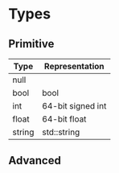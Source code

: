 # Types

## Primitive


| Type   | Representation    |
|--------|-------------------|
| null   |                   |
| bool   | bool              |
| int    | 64-bit signed int |
| float  | 64-bit float      |
| string | std::string       |

## Advanced
